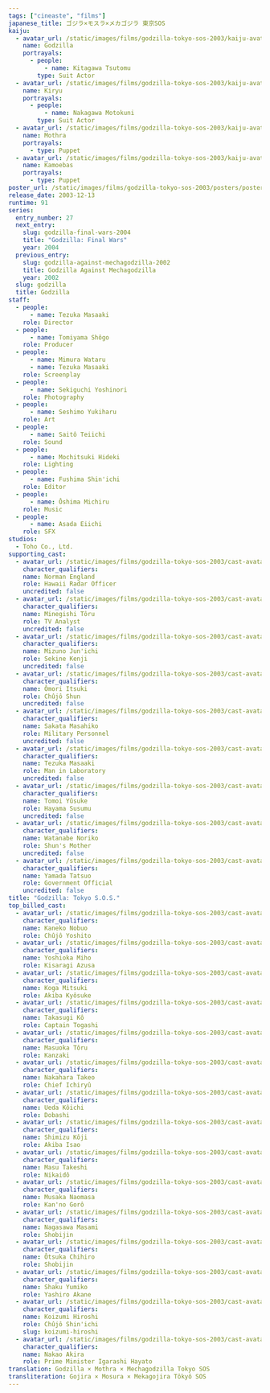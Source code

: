```yaml
---
tags: ["cineaste", "films"]
japanese_title: ゴジラ×モスラ×メカゴジラ 東京SOS
kaiju:
  - avatar_url: /static/images/films/godzilla-tokyo-sos-2003/kaiju-avatars/tsutomu-kitagawa-0.jpg
    name: Godzilla
    portrayals:
      - people:
          - name: Kitagawa Tsutomu
        type: Suit Actor
  - avatar_url: /static/images/films/godzilla-tokyo-sos-2003/kaiju-avatars/motokuni-nakagawa-0.jpg
    name: Kiryu
    portrayals:
      - people:
          - name: Nakagawa Motokuni
        type: Suit Actor
  - avatar_url: /static/images/films/godzilla-tokyo-sos-2003/kaiju-avatars/01182.jpg
    name: Mothra
    portrayals:
      - type: Puppet
  - avatar_url: /static/images/films/godzilla-tokyo-sos-2003/kaiju-avatars/00673.jpg
    name: Kamoebas
    portrayals:
      - type: Puppet
poster_url: /static/images/films/godzilla-tokyo-sos-2003/posters/poster.jpg
release_date: 2003-12-13
runtime: 91
series:
  entry_number: 27
  next_entry:
    slug: godzilla-final-wars-2004
    title: "Godzilla: Final Wars"
    year: 2004
  previous_entry:
    slug: godzilla-against-mechagodzilla-2002
    title: Godzilla Against Mechagodzilla
    year: 2002
  slug: godzilla
  title: Godzilla
staff:
  - people:
      - name: Tezuka Masaaki
    role: Director
  - people:
      - name: Tomiyama Shôgo
    role: Producer
  - people:
      - name: Mimura Wataru
      - name: Tezuka Masaaki
    role: Screenplay
  - people:
      - name: Sekiguchi Yoshinori
    role: Photography
  - people:
      - name: Seshimo Yukiharu
    role: Art
  - people:
      - name: Saitô Teiichi
    role: Sound
  - people:
      - name: Mochitsuki Hideki
    role: Lighting
  - people:
      - name: Fushima Shin'ichi
    role: Editor
  - people:
      - name: Ôshima Michiru
    role: Music
  - people:
      - name: Asada Eiichi
    role: SFX
studios:
  - Toho Co., Ltd.
supporting_cast:
  - avatar_url: /static/images/films/godzilla-tokyo-sos-2003/cast-avatars/norman-england-0.jpg
    character_qualifiers:
    name: Norman England
    role: Hawaii Radar Officer
    uncredited: false
  - avatar_url: /static/images/films/godzilla-tokyo-sos-2003/cast-avatars/toru-minegeshi-0.jpg
    character_qualifiers:
    name: Minegishi Tôru
    role: TV Analyst
    uncredited: false
  - avatar_url: /static/images/films/godzilla-tokyo-sos-2003/cast-avatars/junichi-mizuno-0.jpg
    character_qualifiers:
    name: Mizuno Jun'ichi
    role: Sekine Kenji
    uncredited: false
  - avatar_url: /static/images/films/godzilla-tokyo-sos-2003/cast-avatars/itsuki-omori-0.jpg
    character_qualifiers:
    name: Ômori Itsuki
    role: Chûjô Shun
    uncredited: false
  - avatar_url: /static/images/films/godzilla-tokyo-sos-2003/cast-avatars/masahiko-sakata-0.jpg
    character_qualifiers:
    name: Sakata Masahiko
    role: Military Personnel
    uncredited: false
  - avatar_url: /static/images/films/godzilla-tokyo-sos-2003/cast-avatars/masaaki-tezuka-0.jpg
    character_qualifiers:
    name: Tezuka Masaaki
    role: Man in Laboratory
    uncredited: false
  - avatar_url: /static/images/films/godzilla-tokyo-sos-2003/cast-avatars/yusuke-tomoi-0.jpg
    character_qualifiers:
    name: Tomoi Yûsuke
    role: Hayama Susumu
    uncredited: false
  - avatar_url: /static/images/films/godzilla-tokyo-sos-2003/cast-avatars/noriko-watanabe-0.jpg
    character_qualifiers:
    name: Watanabe Noriko
    role: Shun's Mother
    uncredited: false
  - avatar_url: /static/images/films/godzilla-tokyo-sos-2003/cast-avatars/tatsuo-yamada-0.jpg
    character_qualifiers:
    name: Yamada Tatsuo
    role: Government Official
    uncredited: false
title: "Godzilla: Tokyo S.O.S."
top_billed_cast:
  - avatar_url: /static/images/films/godzilla-tokyo-sos-2003/cast-avatars/nobuo-kaneko-0.jpg
    character_qualifiers:
    name: Kaneko Nobuo
    role: Chûjô Yoshito
  - avatar_url: /static/images/films/godzilla-tokyo-sos-2003/cast-avatars/miho-yoshioka-0.jpg
    character_qualifiers:
    name: Yoshioka Miho
    role: Kisaragi Azusa
  - avatar_url: /static/images/films/godzilla-tokyo-sos-2003/cast-avatars/mitsuki-koga-0.jpg
    character_qualifiers:
    name: Koga Mitsuki
    role: Akiba Kyôsuke
  - avatar_url: /static/images/films/godzilla-tokyo-sos-2003/cast-avatars/ko-takasugi-0.jpg
    character_qualifiers:
    name: Takasugi Kô
    role: Captain Togashi
  - avatar_url: /static/images/films/godzilla-tokyo-sos-2003/cast-avatars/toru-masuoka-0.jpg
    character_qualifiers:
    name: Masuoka Tôru
    role: Kanzaki
  - avatar_url: /static/images/films/godzilla-tokyo-sos-2003/cast-avatars/takeo-nakahara-0.jpg
    character_qualifiers:
    name: Nakahara Takeo
    role: Chief Ichiryû
  - avatar_url: /static/images/films/godzilla-tokyo-sos-2003/cast-avatars/koichi-ueda-0.jpg
    character_qualifiers:
    name: Ueda Kôichi
    role: Dobashi
  - avatar_url: /static/images/films/godzilla-tokyo-sos-2003/cast-avatars/koji-shimizu-0.jpg
    character_qualifiers:
    name: Shimizu Kôji
    role: Akiba Isao
  - avatar_url: /static/images/films/godzilla-tokyo-sos-2003/cast-avatars/takeshi-masu-0.jpg
    character_qualifiers:
    name: Masu Takeshi
    role: Nikaidô
  - avatar_url: /static/images/films/godzilla-tokyo-sos-2003/cast-avatars/naomasa-musaka-0.jpg
    character_qualifiers:
    name: Musaka Naomasa
    role: Kan'no Gorô
  - avatar_url: /static/images/films/godzilla-tokyo-sos-2003/cast-avatars/masami-nagasawa-0.jpg
    character_qualifiers:
    name: Nagasawa Masami
    role: Shobijin
  - avatar_url: /static/images/films/godzilla-tokyo-sos-2003/cast-avatars/chihiro-otsuka-0.jpg
    character_qualifiers:
    name: Ôtsuka Chihiro
    role: Shobijin
  - avatar_url: /static/images/films/godzilla-tokyo-sos-2003/cast-avatars/yumiko-shaku-0.jpg
    character_qualifiers:
    name: Shaku Yumiko
    role: Yashiro Akane
  - avatar_url: /static/images/films/godzilla-tokyo-sos-2003/cast-avatars/hiroshi-koizumi-0.jpg
    character_qualifiers:
    name: Koizumi Hiroshi
    role: Chûjô Shin'ichi
    slug: koizumi-hiroshi
  - avatar_url: /static/images/films/godzilla-tokyo-sos-2003/cast-avatars/akira-nakao-0.jpg
    character_qualifiers:
    name: Nakao Akira
    role: Prime Minister Igarashi Hayato
translation: Godzilla × Mothra × Mechagodzilla Tokyo SOS
transliteration: Gojira × Mosura × Mekagojira Tôkyô SOS
---
```

